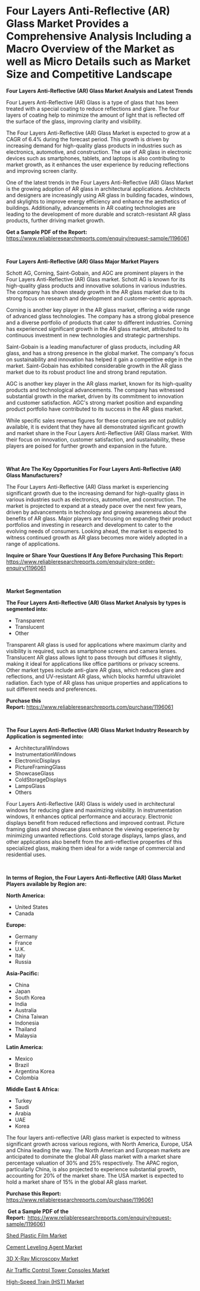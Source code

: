 <p><h1>Four Layers Anti-Reflective (AR) Glass Market Provides a Comprehensive Analysis Including a Macro Overview of the Market as well as Micro Details such as Market Size and Competitive Landscape</h1></p><p><strong>Four Layers Anti-Reflective (AR) Glass Market Analysis and Latest Trends</strong></p>
<p><p>Four Layers Anti-Reflective (AR) Glass is a type of glass that has been treated with a special coating to reduce reflections and glare. The four layers of coating help to minimize the amount of light that is reflected off the surface of the glass, improving clarity and visibility.</p><p>The Four Layers Anti-Reflective (AR) Glass Market is expected to grow at a CAGR of 6.4% during the forecast period. This growth is driven by increasing demand for high-quality glass products in industries such as electronics, automotive, and construction. The use of AR glass in electronic devices such as smartphones, tablets, and laptops is also contributing to market growth, as it enhances the user experience by reducing reflections and improving screen clarity.</p><p>One of the latest trends in the Four Layers Anti-Reflective (AR) Glass Market is the growing adoption of AR glass in architectural applications. Architects and designers are increasingly using AR glass in building facades, windows, and skylights to improve energy efficiency and enhance the aesthetics of buildings. Additionally, advancements in AR coating technologies are leading to the development of more durable and scratch-resistant AR glass products, further driving market growth.</p></p>
<p><strong>Get a Sample PDF of the Report:&nbsp;</strong> <a href="https://www.reliableresearchreports.com/enquiry/request-sample/1196061">https://www.reliableresearchreports.com/enquiry/request-sample/1196061</a></p>
<p>&nbsp;</p>
<p><strong>Four Layers Anti-Reflective (AR) Glass Major Market Players</strong></p>
<p><p>Schott AG, Corning, Saint-Gobain, and AGC are prominent players in the Four Layers Anti-Reflective (AR) Glass market. Schott AG is known for its high-quality glass products and innovative solutions in various industries. The company has shown steady growth in the AR glass market due to its strong focus on research and development and customer-centric approach.</p><p>Corning is another key player in the AR glass market, offering a wide range of advanced glass technologies. The company has a strong global presence and a diverse portfolio of products that cater to different industries. Corning has experienced significant growth in the AR glass market, attributed to its continuous investment in new technologies and strategic partnerships.</p><p>Saint-Gobain is a leading manufacturer of glass products, including AR glass, and has a strong presence in the global market. The company's focus on sustainability and innovation has helped it gain a competitive edge in the market. Saint-Gobain has exhibited considerable growth in the AR glass market due to its robust product line and strong brand reputation.</p><p>AGC is another key player in the AR glass market, known for its high-quality products and technological advancements. The company has witnessed substantial growth in the market, driven by its commitment to innovation and customer satisfaction. AGC's strong market position and expanding product portfolio have contributed to its success in the AR glass market.</p><p>While specific sales revenue figures for these companies are not publicly available, it is evident that they have all demonstrated significant growth and market share in the Four Layers Anti-Reflective (AR) Glass market. With their focus on innovation, customer satisfaction, and sustainability, these players are poised for further growth and expansion in the future.</p></p>
<p>&nbsp;</p>
<p><strong>What Are The Key Opportunities For Four Layers Anti-Reflective (AR) Glass Manufacturers?</strong></p>
<p><p>The Four Layers Anti-Reflective (AR) Glass market is experiencing significant growth due to the increasing demand for high-quality glass in various industries such as electronics, automotive, and construction. The market is projected to expand at a steady pace over the next few years, driven by advancements in technology and growing awareness about the benefits of AR glass. Major players are focusing on expanding their product portfolios and investing in research and development to cater to the evolving needs of consumers. Looking ahead, the market is expected to witness continued growth as AR glass becomes more widely adopted in a range of applications.</p></p>
<p><strong>Inquire or Share Your Questions If Any Before Purchasing This Report:</strong> <a href="https://www.reliableresearchreports.com/enquiry/pre-order-enquiry/1196061">https://www.reliableresearchreports.com/enquiry/pre-order-enquiry/1196061</a></p>
<p>&nbsp;</p>
<p><strong>Market Segmentation</strong></p>
<p><strong>The Four Layers Anti-Reflective (AR) Glass Market Analysis by types is segmented into:</strong></p>
<p><ul><li>Transparent</li><li>Translucent</li><li>Other</li></ul></p>
<p><p>Transparent AR glass is used for applications where maximum clarity and visibility is required, such as smartphone screens and camera lenses. Translucent AR glass allows light to pass through but diffuses it slightly, making it ideal for applications like office partitions or privacy screens. Other market types include anti-glare AR glass, which reduces glare and reflections, and UV-resistant AR glass, which blocks harmful ultraviolet radiation. Each type of AR glass has unique properties and applications to suit different needs and preferences.</p></p>
<p><strong>Purchase this Report:&nbsp;</strong><a href="https://www.reliableresearchreports.com/purchase/1196061">https://www.reliableresearchreports.com/purchase/1196061</a></p>
<p>&nbsp;</p>
<p><strong>The Four Layers Anti-Reflective (AR) Glass Market Industry Research by Application is segmented into:</strong></p>
<p><ul><li>ArchitecturalWindows</li><li>InstrumentationWindows</li><li>ElectronicDisplays</li><li>PictureFramingGlass</li><li>ShowcaseGlass</li><li>ColdStorageDisplays</li><li>LampsGlass</li><li>Others</li></ul></p>
<p><p>Four Layers Anti-Reflective (AR) Glass is widely used in architectural windows for reducing glare and maximizing visibility. In instrumentation windows, it enhances optical performance and accuracy. Electronic displays benefit from reduced reflections and improved contrast. Picture framing glass and showcase glass enhance the viewing experience by minimizing unwanted reflections. Cold storage displays, lamps glass, and other applications also benefit from the anti-reflective properties of this specialized glass, making them ideal for a wide range of commercial and residential uses.</p></p>
<p>&nbsp;</p>
<p><strong>In terms of Region, the Four Layers Anti-Reflective (AR) Glass Market Players available by Region are:</strong></p>
<p>
    <p> <strong> North America: </strong>
        <ul>
            <li>United States</li>
            <li>Canada</li>
        </ul>
        </p> 
    <p> <strong> Europe: </strong>
        <ul>
            <li>Germany</li>
            <li>France</li>
            <li>U.K.</li>
            <li>Italy</li>
            <li>Russia</li>
        </ul>
        </p> 
    <p> <strong> Asia-Pacific: </strong>
        <ul>
            <li>China</li>
            <li>Japan</li>
            <li>South Korea</li>
            <li>India</li>
            <li>Australia</li>
            <li>China Taiwan</li>
            <li>Indonesia</li>
            <li>Thailand</li>
            <li>Malaysia</li>
        </ul>
        </p> 
    <p> <strong> Latin America: </strong>
        <ul>
            <li>Mexico</li>
            <li>Brazil</li>
            <li>Argentina Korea</li>
            <li>Colombia</li>
        </ul>
        </p> 
    <p> <strong> Middle East & Africa: </strong>
        <ul>
            <li>Turkey</li>
            <li>Saudi</li>
            <li>Arabia</li>
            <li>UAE</li>
            <li>Korea</li>
        </ul>
    </p>
    </p>
<p><p>The four layers anti-reflective (AR) glass market is expected to witness significant growth across various regions, with North America, Europe, USA and China leading the way. The North American and European markets are anticipated to dominate the global AR glass market with a market share percentage valuation of 30% and 25% respectively. The APAC region, particularly China, is also projected to experience substantial growth, accounting for 20% of the market share. The USA market is expected to hold a market share of 15% in the global AR glass market.</p></p>
<p><strong>Purchase this Report: </strong><a href="https://www.reliableresearchreports.com/purchase/1196061">https://www.reliableresearchreports.com/purchase/1196061</a></p>
<p>&nbsp;<strong>Get a Sample PDF of the Report:&nbsp;&nbsp;</strong><a href="https://www.reliableresearchreports.com/enquiry/request-sample/1196061">https://www.reliableresearchreports.com/enquiry/request-sample/1196061</a></p>
<p><strong></strong></p>
<p><p><a href="https://github.com/okotobwrhuteie/Market-Research-Report-List-1/blob/main/shed-plastic-film-market.md">Shed Plastic Film Market</a></p><p><a href="https://github.com/myacatherineblakecaczo9vcsw/Market-Research-Report-List-1/blob/main/cement-leveling-agent-market.md">Cement Leveling Agent Market</a></p><p><a href="https://medium.com/@josereynolds2012/3d-x-ray-microscopy-market-size-market-outlook-and-market-forecast-2024-to-2031-2a781029270c">3D X-Ray Microscopy Market</a></p><p><a href="https://medium.com/@josereynolds2012/air-traffic-control-tower-consoles-market-furnishes-information-on-market-share-market-trends-and-d6913a232c44">Air Traffic Control Tower Consoles Market</a></p><p><a href="https://medium.com/@josereynolds2012/high-speed-train-hst-market-outlook-industry-overview-and-forecast-2024-to-2031-71129faaafa7">High-Speed Train (HST) Market</a></p></p>